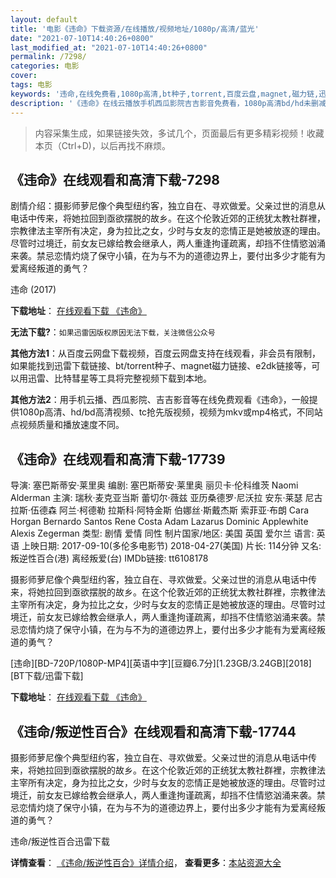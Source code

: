 ```yaml
---
layout: default
title: '电影《违命》下载资源/在线播放/视频地址/1080p/高清/蓝光'
date: "2021-07-10T14:40:26+0800"
last_modified_at: "2021-07-10T14:40:26+0800"
permalink: /7298/
categories: 电影
cover:
tags: 电影
keywords: '违命,在线免费看,1080p高清,bt种子,torrent,百度云盘,magnet,磁力链,迅雷下载资源'
description: '《违命》在线云播放手机西瓜影院吉吉影音免费看，1080p高清bd/hd未删减完整版和tc抢先枪版，mkv/mp4格式，附带bt/torrent种子、magnet/磁力链、百度云盘、网盘资源迅雷下载链接'
---
```


>内容采集生成，如果链接失效，多试几个，页面最后有更多精彩视频！收藏本页（Ctrl+D)，以后再找不麻烦。


## 《违命》在线观看和高清下载-7298

剧情介绍：摄影师萝尼像个典型纽约客，独立自在、寻欢做爱。父亲过世的消息从电话中传来，将她拉回到亟欲摆脱的故乡。在这个伦敦近郊的正统犹太教社群裡，宗教律法主宰所有决定，身为拉比之女，少时与女友的恋情正是她被放逐的理由。尽管时过境迁，前女友已嫁给教会继承人，两人重逢拘谨疏离，却挡不住情慾汹涌来袭。禁忌恋情灼烧了保守小镇，在为与不为的道德边界上，要付出多少才能有为爱离经叛道的勇气？


违命 (2017)

**下载地址**： [在线观看下载 《违命》](https://www.btbtdy.me/btdy/dy13157.html) 


**无法下载?**：`如果迅雷因版权原因无法下载，关注微信公众号 `

**其他方法1**：从百度云网盘下载视频，百度云网盘支持在线观看，非会员有限制，如果能找到迅雷下载链接、bt/torrent种子、magnet磁力链接、e2dk链接等，可以用迅雷、比特彗星等工具将完整视频下载到本地。

**其他方法2**：用手机云播、西瓜影院、吉吉影音等在线免费观看《违命》，一般提供1080p高清、hd/bd高清视频、tc抢先版视频，视频为mkv或mp4格式，不同站点视频质量和播放速度不同。


## 《违命》在线观看和高清下载-17739

导演: 塞巴斯蒂安·莱里奥 编剧: 塞巴斯蒂安·莱里奥 丽贝卡·伦科维茨 Naomi Alderman 主演: 瑞秋·麦克亚当斯 蕾切尔·薇兹 亚历桑德罗·尼沃拉 安东·莱瑟 尼古拉斯·伍德森 阿兰·柯德勒 拉斯科·阿特金斯 伯娜丝·斯戴杰斯 索菲亚·布朗 Cara Horgan Bernardo Santos Rene Costa Adam Lazarus Dominic Applewhite Alexis Zegerman 类型: 剧情 爱情 同性 制片国家/地区: 美国 英国 爱尔兰 语言: 英语 上映日期: 2017-09-10(多伦多电影节) 2018-04-27(美国) 片长: 114分钟 又名: 叛逆性百合(港) 离经叛爱(台) IMDb链接: tt6108178

摄影师萝尼像个典型纽约客，独立自在、寻欢做爱。父亲过世的消息从电话中传来，将她拉回到亟欲摆脱的故乡。在这个伦敦近郊的正统犹太教社群裡，宗教律法主宰所有决定，身为拉比之女，少时与女友的恋情正是她被放逐的理由。尽管时过境迁，前女友已嫁给教会继承人，两人重逢拘谨疏离，却挡不住情慾汹涌来袭。禁忌恋情灼烧了保守小镇，在为与不为的道德边界上，要付出多少才能有为爱离经叛道的勇气？


[违命][BD-720P/1080P-MP4][英语中字][豆瓣6.7分][1.23GB/3.24GB][2018][BT下载/迅雷下载]

**下载地址**： [在线观看下载 《违命》](https://www.btdx8.com/torrent/wm_2018.html) 


## 《违命/叛逆性百合》在线观看和高清下载-17744

摄影师萝尼像个典型纽约客，独立自在、寻欢做爱。父亲过世的消息从电话中传来，将她拉回到亟欲摆脱的故乡。在这个伦敦近郊的正统犹太教社群裡，宗教律法主宰所有决定，身为拉比之女，少时与女友的恋情正是她被放逐的理由。尽管时过境迁，前女友已嫁给教会继承人，两人重逢拘谨疏离，却挡不住情慾汹涌来袭。禁忌恋情灼烧了保守小镇，在为与不为的道德边界上，要付出多少才能有为爱离经叛道的勇气？


违命/叛逆性百合迅雷下载

**详情查看**： [《违命/叛逆性百合》详情介绍](/movie/17744/)， **查看更多**：[本站资源大全](/movie/t/all/)

